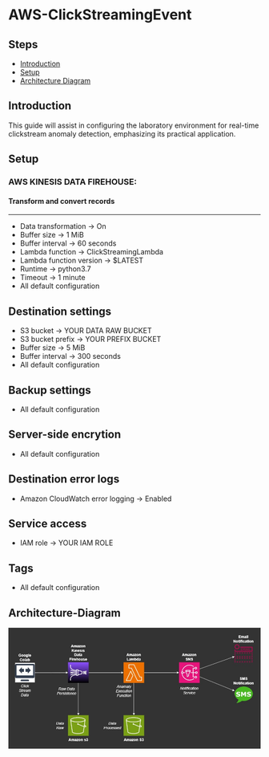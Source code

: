 # AWS-ClickStreamingEvent
## Steps
- [Introduction](##Introduction)
- [Setup](##Setup)
- [Architecture Diagram](##Architecture-Diagram)

## Introduction
This guide will assist in configuring the laboratory environment for real-time clickstream anomaly detection, emphasizing its practical application.

## Setup
###  AWS KINESIS DATA FIREHOUSE:

  #### Transform and convert records
  -----------------------------
- Data transformation -> On
- Buffer size -> 1 MiB
- Buffer interval -> 60 seconds
- Lambda function -> ClickStreamingLambda
- Lambda function version -> $LATEST
- Runtime -> python3.7
- Timeout -> 1 minute
- All default configuration

Destination settings
--------------------
- S3 bucket -> YOUR DATA RAW BUCKET
- S3 bucket prefix -> YOUR PREFIX BUCKET
- Buffer size -> 5 MiB
- Buffer interval -> 300 seconds
- All default configuration

Backup settings
---------------
- All default configuration

Server-side encrytion
---------------------
- All default configuration

Destination error logs
----------------------
- Amazon CloudWatch error logging -> Enabled

Service access
--------------
- IAM role -> YOUR IAM ROLE

Tags
----
- All default configuration


## Architecture-Diagram
![Architecture Diagram](AWS_ClickStreaming.jpg)
